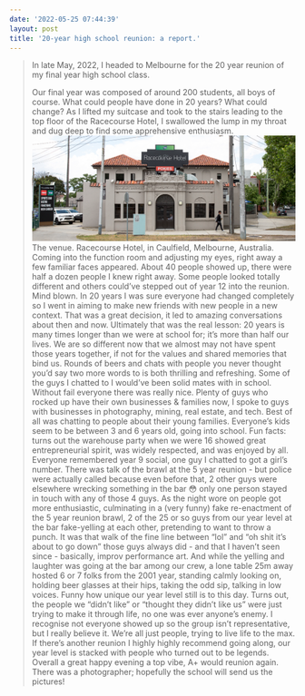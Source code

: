 ```yaml
---
date: '2022-05-25 07:44:39'
layout: post
title: '20-year high school reunion: a report.'
---
```

> In late May, 2022, I headed to Melbourne for the 20 year reunion of my final year high school class.  
>   
> Our final year was composed of around 200 students, all boys of course. What could people have done in 20 years? What could change?
As I lifted my suitcase and took to the stairs leading to the top floor of the Racecourse Hotel, I swallowed the lump in my throat and dug deep to find some apprehensive enthusiasm.
![](/assets/images/2022/05/racecourse-hotel-1.png)The venue. Racecourse Hotel, in Caulfield, Melbourne, Australia.
Coming into the function room and adjusting my eyes, right away a few familiar faces appeared. About 40 people showed up, there were half a dozen people I knew right away. Some people looked totally different and others could’ve stepped out of year 12 into the reunion. Mind blown.
In 20 years I was sure everyone had changed completely so I went in aiming to make new friends with new people in a new context. That was a great decision, it led to amazing conversations about then and now.
Ultimately that was the real lesson: 20 years is many times longer than we were at school for; it’s more than half our lives. We are so different now that we almost may not have spent those years together, if not for the values and shared memories that bind us. Rounds of beers and chats with people you never thought you’d say two more words to is both thrilling and refreshing.
Some of the guys I chatted to I would’ve been solid mates with in school. Without fail everyone there was really nice.
Plenty of guys who rocked up have their own businesses & families now, I spoke to guys with businesses in photography, mining, real estate, and tech. Best of all was chatting to people about their young families. Everyone’s kids seem to be between 3 and 6 years old, going into school.
Fun facts: turns out the warehouse party when we were 16 showed great entrepreneurial spirit, was widely respected, and was enjoyed by all. Everyone remembered year 9 social, one guy I chatted to got a girl’s number. There was talk of the brawl at the 5 year reunion - but police were actually called because even before that, 2 other guys were elsewhere wrecking something in the bar 😳 only one person stayed in touch with any of those 4 guys.
As the night wore on people got more enthusiastic, culminating in a (very funny) fake re-enactment of the 5 year reunion brawl, 2 of the 25 or so guys from our year level at the bar fake-yelling at each other, pretending to want to throw a punch. It was that walk of the fine line between “lol” and “oh shit it’s about to go down” those guys always did - and that I haven’t seen since - basically, improv performance art. And while the yelling and laughter was going at the bar among our crew, a lone table 25m away hosted 6 or 7 folks from the 2001 year, standing calmly looking on, holding beer glasses at their hips, taking the odd sip, talking in low voices. Funny how unique our year level still is to this day.
Turns out, the people we “didn’t like” or “thought they didn’t like us” were just trying to make it through life, no one was ever anyone’s enemy. I recognise not everyone showed up so the group isn’t representative, but I really believe it. We’re all just people, trying to live life to the max.
If there’s another reunion I highly highly recommend going along, our year level is stacked with people who turned out to be legends. Overall a great happy evening a top vibe, A+ would reunion again.
There was a photographer; hopefully the school will send us the pictures!
